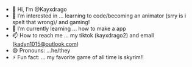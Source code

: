 - 👋 Hi, I’m @Kayxdrago
- 👀 I’m interested in ... learning to code/becoming an animator (srry is i spelt that wrong)/ and gaming!
- 🌱 I’m currently learning ... how to make a app
- 📫 How to reach me ... my tiktok (kayxdrago2) and email (kadyn1015@outlook.com)
- 😄 Pronouns: ...he/they
- ⚡ Fun fact: ... my favorite game of all time is skyrim!!

<!---
Kayxdrago/Kayxdrago is a ✨ special ✨ repository because its `README.md` (this file) appears on your GitHub profile.
You can click the Preview link to take a look at your changes.
--->
